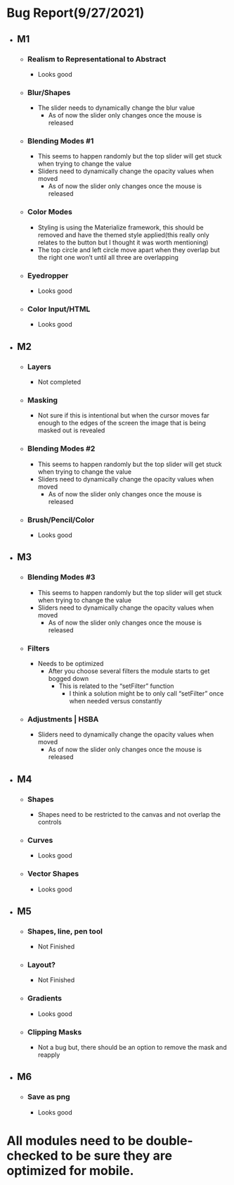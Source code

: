 # Bug Report(9/27/2021)

- ## M1
    - ### Realism to Representational to Abstract
        - Looks good
    - ### Blur/Shapes
        - The slider needs to dynamically change the blur value
            - As of now the slider only changes once the mouse is released
    - ### Blending Modes #1
        - This seems to happen randomly but  the top slider will get stuck when trying to change the value
        - Sliders need to dynamically change the opacity values when moved
            - As of now the slider only changes once the mouse is released
    - ### Color Modes
        - Styling is using the Materialize framework, this should be removed and have the themed style applied(this really only relates to the button but I thought it was worth mentioning)
        - The top circle and left circle move apart when they overlap but the right one won’t until all three are overlapping
    - ### Eyedropper
        - Looks good
    - ### Color Input/HTML
        - Looks good
- ## M2
    - ### Layers
        - Not completed
    - ### Masking
        - Not sure if this is intentional but when the cursor moves far enough to the edges of the screen the image that is being masked out is revealed 
    - ### Blending Modes #2
        - This seems to happen randomly but  the top slider will get stuck when trying to change the value
        - Sliders need to dynamically change the opacity values when moved
            - As of now the slider only changes once the mouse is released
    - ### Brush/Pencil/Color
        - Looks good
- ## M3
    - ### Blending Modes #3
        - This seems to happen randomly but the top slider will get stuck when trying to change the value
        - Sliders need to dynamically change the opacity values when moved
            - As of now the slider only changes once the mouse is released
    - ### Filters
        - Needs to be optimized
            - After you choose several filters the module starts to get bogged down
                - This is related to the “setFilter” function
                    - I think a solution might be to only call “setFilter” once when needed versus constantly
    - ### Adjustments | HSBA
        - Sliders need to dynamically change the opacity values when moved
            - As of now the slider only changes once the mouse is released
- ## M4
    - ### Shapes
        - Shapes need to be restricted to the canvas and not overlap the controls
    - ### Curves
        - Looks good
    - ### Vector Shapes
        - Looks good
- ## M5
    - ### Shapes, line, pen tool
        - Not Finished
    - ### Layout?
        - Not Finished
    - ### Gradients
        - Looks good
    - ### Clipping Masks
        - Not a bug but, there should be an option to remove the mask and reapply
- ## M6
    - ### Save as png
        - Looks good
# All modules need to be double-checked to be sure they are optimized for mobile.

